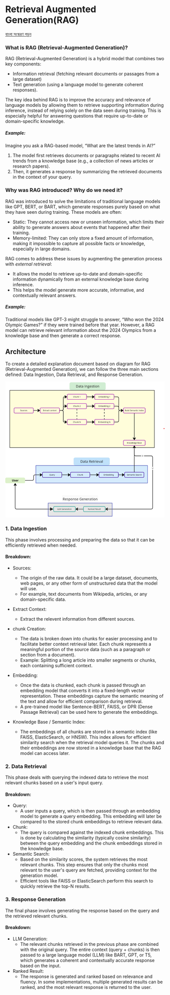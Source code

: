 # Retrieval Augmented Generation(RAG)

[বাংলা সংস্করণ পড়ুন](./README.bn.md)

### What is RAG (Retrieval-Augmented Generation)?
RAG (Retrieval-Augmented Generation) is a hybrid model that combines two key components:

- Information retrieval (fetching relevant documents or passages from a large dataset)
- Text generation (using a language model to generate coherent responses).
  
The key idea behind RAG is to improve the accuracy and relevance of language models by allowing them to retrieve supporting information during inference, instead of relying solely on the data seen during training. This is especially helpful for answering questions that require up-to-date or domain-specific knowledge.

##### Example:
Imagine you ask a RAG-based model, “What are the latest trends in AI?”

1. The model first retrieves documents or paragraphs related to recent AI trends from a knowledge base (e.g., a collection of news articles or research papers).
2. Then, it generates a response by summarizing the retrieved documents in the context of your query.

### Why was RAG introduced? Why do we need it?
RAG was introduced to solve the limitations of traditional language models like GPT, BERT, or BART, which generate responses purely based on what they have seen during training. These models are often:

- Static: They cannot access new or unseen information, which limits their ability to generate answers about events that happened after their training.
- Memory-limited: They can only store a fixed amount of information, making it impossible to capture all possible facts or knowledge, especially in large domains.

RAG comes to address these issues by augmenting the generation process with *external retrieval*:

- It allows the model to retrieve up-to-date and domain-specific information dynamically from an external knowledge base during inference.
- This helps the model generate more accurate, informative, and contextually relevant answers.
##### Example:
Traditional models like GPT-3 might struggle to answer, “Who won the 2024 Olympic Games?” if they were trained before that year. However, a RAG model can retrieve relevant information about the 2024 Olympics from a knowledge base and then generate a correct response.


## Architecture
To create a detailed explanation document based on diagram for RAG (Retrieval-Augmented Generation), we can follow the three main sections  defined: Data Ingestion, Data Retrieval, and Response Generation. 


![Rag diagram](assets/Diagram.png)

### 1. Data Ingestion
This phase involves processing and preparing the data so that it can be efficiently retrieved when needed.

#### Breakdown:
- Sources:

  - The origin of the raw data. It could be a large dataset, documents, web pages, or any other form of unstructured data that the model will use.
  - For example, text documents from Wikipedia, articles, or any domain-specific data.

- Extract Context:
    - Extract the relevent information from different sources.

- chunk Creation:

  - The data is broken down into chunks for easier processing and to facilitate better context retrieval later. Each chunk represents a meaningful portion of the source data (such as a paragraph or section from a document).
  - Example: Splitting a long article into smaller segments or chunks, each containing sufficient context.
- Embedding:

  - Once the data is chunked, each chunk is passed through an embedding model that converts it into a fixed-length vector representation. These embeddings capture the semantic meaning of the text and allow for efficient comparison during retrieval.
  - A pre-trained model like Sentence-BERT, FAISS, or DPR (Dense Passage Retrieval) can be used here to generate the embeddings.
- Knowledge Base / Semantic Index:

  - The embeddings of all chunks are stored in a semantic index (like FAISS, ElasticSearch, or HNSW). This index allows for efficient similarity search when the retrieval model queries it. The chunks and their embeddings are now stored in a knowledge base that the RAG model can access later.

### 2. Data Retrieval
This phase deals with querying the indexed data to retrieve the most relevant chunks based on a user's input query.

#### Breakdown:
- Query:
  - A user inputs a query, which is then passed through an embedding model to generate a query embedding. This embedding will later be compared to the stored chunk embeddings to retrieve relevant data.
- Chunk:
  - The query is compared against the indexed chunk embeddings. This is done by calculating the similarity (typically cosine similarity) between the query embedding and the chunk embeddings stored in the knowledge base.
- Semantic Search:
  - Based on the similarity scores, the system retrieves the most relevant chunks. This step ensures that only the chunks most relevant to the user's query are fetched, providing context for the generation model.
  - Efficient tools like FAISS or ElasticSearch perform this search to quickly retrieve the top-N results.
### 3. Response Generation
The final phase involves generating the response based on the query and the retrieved relevant chunks.

#### Breakdown:
- LLM Generation:
  - The relevant chunks retrieved in the previous phase are combined with the original query. The entire context (query + chunks) is then passed to a large language model (LLM) like BART, GPT, or T5, which generates a coherent and contextually accurate response based on the input.
- Ranked Result:
  - The response is generated and ranked based on relevance and fluency. In some implementations, multiple generated results can be ranked, and the most relevant response is returned to the user.